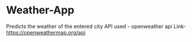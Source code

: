 # Weather-App
Predicts the weather of the entered city
API used - openweather api
Link- https://openweathermap.org/api
